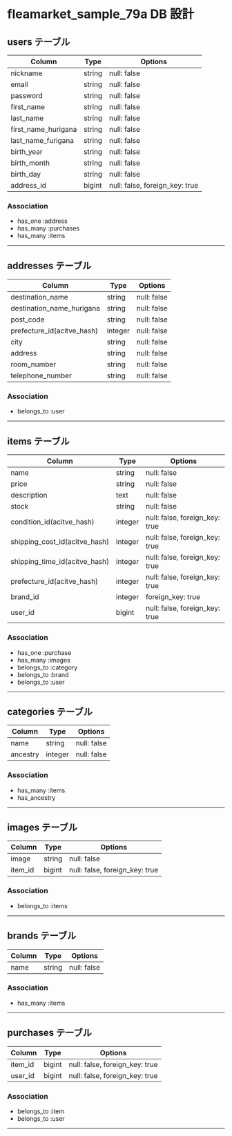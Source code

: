 # fleamarket_sample_79a DB 設計

## users テーブル

| Column              | Type   | Options                        |
| ------------------- | ------ | ------------------------------ |
| nickname            | string | null: false                    |
| email               | string | null: false                    |
| password            | string | null: false                    |
| first_name          | string | null: false                    |
| last_name           | string | null: false                    |
| first_name_hurigana | string | null: false                    |
| last_name_furigana  | string | null: false                    |
| birth_year          | string | null: false                    |
| birth_month         | string | null: false                    |
| birth_day           | string | null: false                    |
| address_id          | bigint | null: false, foreign_key: true |

### Association

- has_one :address
- has_many :purchases
- has_many :items

---

## addresses テーブル

| Column                     | Type    | Options     |
| -------------------------- | ------- | ----------- |
| destination_name           | string  | null: false |
| destination_name_hurigana  | string  | null: false |
| post_code                  | string  | null: false |
| prefecture_id(acitve_hash) | integer | null: false |
| city                       | string  | null: false |
| address                    | string  | null: false |
| room_number                | string  | null: false |
| telephone_number           | string  | null: false |

### Association

- belongs_to :user

---

## items テーブル

| Column                        | Type    | Options                        |
| ----------------------------- | ------- | ------------------------------ |
| name                          | string  | null: false                    |
| price                         | string  | null: false                    |
| description                   | text    | null: false                    |
| stock                         | string  | null: false                    |
| condition_id(acitve_hash)     | integer | null: false, foreign_key: true |
| shipping_cost_id(acitve_hash) | integer | null: false, foreign_key: true |
| shipping_time_id(acitve_hash) | integer | null: false, foreign_key: true |
| prefecture_id(acitve_hash)    | integer | null: false, foreign_key: true |
| brand_id                      | integer | foreign_key: true              |
| user_id                       | bigint  | null: false, foreign_key: true |

### Association

- has_one :purchase
- has_many :images
- belongs_to :category
- belongs_to :brand
- belongs_to :user

---

## categories テーブル

| Column   | Type    | Options     |
| -------- | ------- | ----------- |
| name     | string  | null: false |
| ancestry | integer | null: false |

### Association

- has_many :items
- has_ancestry

---

## images テーブル

| Column  | Type   | Options                        |
| ------- | ------ | ------------------------------ |
| image   | string | null: false                    |
| item_id | bigint | null: false, foreign_key: true |

### Association

- belongs_to :items

---

## brands テーブル

| Column | Type   | Options     |
| ------ | ------ | ----------- |
| name   | string | null: false |

### Association

- has_many :items

---

## purchases テーブル

| Column  | Type   | Options                        |
| ------- | ------ | ------------------------------ |
| item_id | bigint | null: false, foreign_key: true |
| user_id | bigint | null: false, foreign_key: true |

### Association

- belongs_to :item
- belongs_to :user

---
